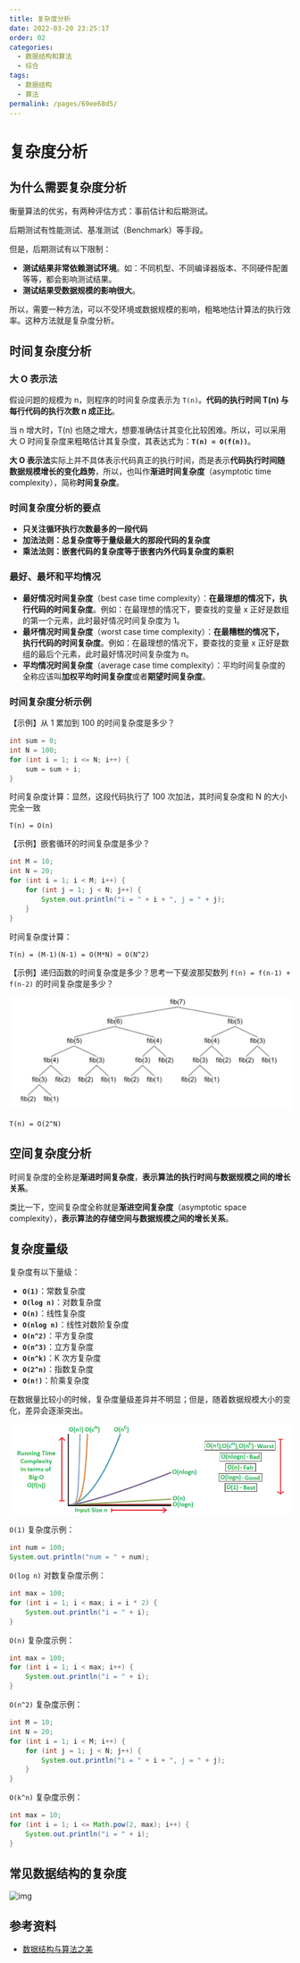```yaml
---
title: 复杂度分析
date: 2022-03-20 23:25:17
order: 02
categories:
  - 数据结构和算法
  - 综合
tags:
  - 数据结构
  - 算法
permalink: /pages/69ee68d5/
---
```


# 复杂度分析

## 为什么需要复杂度分析

衡量算法的优劣，有两种评估方式：事前估计和后期测试。

后期测试有性能测试、基准测试（Benchmark）等手段。

但是，后期测试有以下限制：

- **测试结果非常依赖测试环境**。如：不同机型、不同编译器版本、不同硬件配置等等，都会影响测试结果。
- **测试结果受数据规模的影响很大**。

所以，需要一种方法，可以不受环境或数据规模的影响，粗略地估计算法的执行效率。这种方法就是复杂度分析。

## 时间复杂度分析

### 大 O 表示法

假设问题的规模为 n，则程序的时间复杂度表示为 `T(n)`。**代码的执行时间 T(n) 与每行代码的执行次数 n 成正比**。

当 n 增大时，T(n) 也随之增大，想要准确估计其变化比较困难。所以，可以采用大 O 时间复杂度来粗略估计其复杂度，其表达式为：**`T(n) = O(f(n))`**。

**大 O 表示法**实际上并不具体表示代码真正的执行时间，而是表示**代码执行时间随数据规模增长的变化趋势**，所以，也叫作**渐进时间复杂度**（asymptotic time complexity），简称**时间复杂度**。

### 时间复杂度分析的要点

- **只关注循环执行次数最多的一段代码**
- **加法法则：总复杂度等于量级最大的那段代码的复杂度**
- **乘法法则：嵌套代码的复杂度等于嵌套内外代码复杂度的乘积**

### 最好、最坏和平均情况

- **最好情况时间复杂度**（best case time complexity）：**在最理想的情况下，执行代码的时间复杂度**。例如：在最理想的情况下，要查找的变量 x 正好是数组的第一个元素，此时最好情况时间复杂度为 1。
- **最坏情况时间复杂度**（worst case time complexity）：**在最糟糕的情况下，执行代码的时间复杂度**。例如：在最理想的情况下，要查找的变量 x 正好是数组的最后个元素，此时最好情况时间复杂度为 n。
- **平均情况时间复杂度**（average case time complexity）：平均时间复杂度的全称应该叫**加权平均时间复杂度**或者**期望时间复杂度**。

### 时间复杂度分析示例

【示例】从 1 累加到 100 的时间复杂度是多少？

```java
int sum = 0;
int N = 100;
for (int i = 1; i <= N; i++) {
    sum = sum + i;
}
```

时间复杂度计算：显然，这段代码执行了 100 次加法，其时间复杂度和 N 的大小完全一致

```
T(n) = O(n)
```

【示例】嵌套循环的时间复杂度是多少？

```java
int M = 10;
int N = 20;
for (int i = 1; i < M; i++) {
    for (int j = 1; j < N; j++) {
        System.out.println("i = " + i + ", j = " + j);
    }
}
```

时间复杂度计算：

```
T(n) = (M-1)(N-1) = O(M*N) ≈ O(N^2)
```

【示例】递归函数的时间复杂度是多少？思考一下斐波那契数列 `f(n) = f(n-1) + f(n-2)` 的时间复杂度是多少？

![img](https://raw.githubusercontent.com/dunwu/images/master/snap/20220320110642.png)

```
T(n) = O(2^N)
```

## 空间复杂度分析

时间复杂度的全称是**渐进时间复杂度**，**表示算法的执行时间与数据规模之间的增长关系**。

类比一下，空间复杂度全称就是**渐进空间复杂度**（asymptotic space complexity），**表示算法的存储空间与数据规模之间的增长关系**。

## 复杂度量级

复杂度有以下量级：

- **`O(1)`**：常数复杂度
- **`O(log n)`**：对数复杂度
- **`O(n)`**：线性复杂度
- **`O(nlog n)`**：线性对数阶复杂度
- **`O(n^2)`**：平方复杂度
- **`O(n^3)`**：立方复杂度
- **`O(n^k)`**：K 次方复杂度
- **`O(2^n)`**：指数复杂度
- **`O(n!)`**：阶乘复杂度

在数据量比较小的时候，复杂度量级差异并不明显；但是，随着数据规模大小的变化，差异会逐渐突出。

![img](https://raw.githubusercontent.com/dunwu/images/master/snap/20220320160627.png)

`O(1)` 复杂度示例：

```java
int num = 100;
System.out.println("num = " + num);
```

`O(log n)` 对数复杂度示例：

```java
int max = 100;
for (int i = 1; i < max; i = i * 2) {
    System.out.println("i = " + i);
}
```

`O(n)` 复杂度示例：

```java
int max = 100;
for (int i = 1; i < max; i++) {
    System.out.println("i = " + i);
}
```

`O(n^2)` 复杂度示例：

```java
int M = 10;
int N = 20;
for (int i = 1; i < M; i++) {
    for (int j = 1; j < N; j++) {
        System.out.println("i = " + i + ", j = " + j);
    }
}
```

`O(k^n)` 复杂度示例：

```java
int max = 10;
for (int i = 1; i <= Math.pow(2, max); i++) {
    System.out.println("i = " + i);
}
```

## 常见数据结构的复杂度

![img](https://raw.githubusercontent.com/dunwu/images/master/snap/20200702071922.png)

## 参考资料

- [数据结构与算法之美](https://time.geekbang.org/column/intro/100017301)